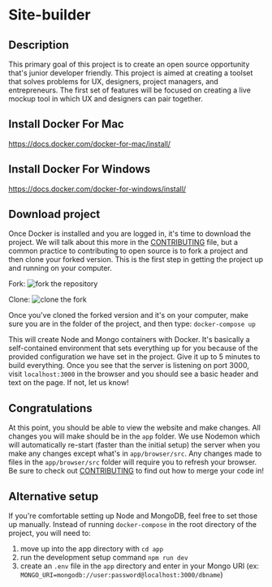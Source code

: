# Site-builder

## Description

This primary goal of this project is to create an open source opportunity that's junior developer friendly. This project is aimed at creating a toolset that solves problems for UX, designers, project managers, and entrepreneurs. The first set of features will be focused on creating a live mockup tool in which UX and designers can pair together.

## Install Docker For Mac

https://docs.docker.com/docker-for-mac/install/

## Install Docker For Windows

https://docs.docker.com/docker-for-windows/install/

## Download project

Once Docker is installed and you are logged in, it's time to download the project. We will talk about this more in the [CONTRIBUTING](CONTRIBUTING.md) file, but a common practice to contributing to open source is to fork a project and then clone your forked version. This is the first step in getting the project up and running on your computer.

Fork:
![fork the repository](https://ibb.co/FqS5tYP)

Clone:
![clone the fork](https://ibb.co/qNn4jmz)

Once you've cloned the forked version and it's on your computer, make sure you are in the folder of the project, and then type: `docker-compose up`

This will create Node and Mongo containers with Docker. It's basically a self-contained environment that sets everything up for you because of the provided configuration we have set in the project. Give it up to 5 minutes to build everything. Once you see that the server is listening on port 3000, visit `localhost:3000` in the browser and you should see a basic header and text on the page. If not, let us know!

## Congratulations

At this point, you should be able to view the website and make changes. All changes you will make should be in the `app` folder. We use Nodemon which will automatically re-start (faster than the initial setup) the server when you make any changes except what's in `app/browser/src`. Any changes made to files in the `app/browser/src` folder will require you to refresh your browser. Be sure to check out [CONTRIBUTING](CONTRIBUTING.md) to find out how to merge your code in!

## Alternative setup

If you're comfortable setting up Node and MongoDB, feel free to set those up manually. Instead of running `docker-compose` in the root directory of the project, you will need to:
1) move up into the app directory with `cd app`
2) run the development setup command `npm run dev`
3) create an `.env` file in the `app` directory and enter in your Mongo URI (ex: `MONGO_URI=mongodb://user:password@localhost:3000/dbname`)